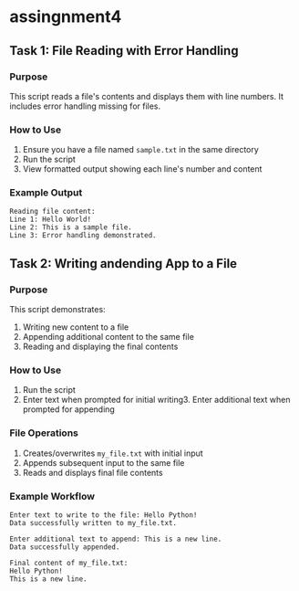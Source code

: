 # assingnment4
## Task 1: File Reading with Error Handling

### Purpose
This script reads a file's contents and displays them with line numbers. It includes error handling missing for files.

### How to Use
1. Ensure you have a file named `sample.txt` in the same directory
2. Run the script
3. View formatted output showing each line's number and content

### Example Output
```
Reading file content:
Line 1: Hello World!
Line 2: This is a sample file.
Line 3: Error handling demonstrated.
```
## Task 2: Writing andending App to a File

### Purpose
This script demonstrates:
1. Writing new content to a file
2. Appending additional content to the same file
3. Reading and displaying the final contents

### How to Use
1. Run the script
2. Enter text when prompted for initial
 writing3. Enter additional text when prompted for appending

### File Operations
1. Creates/overwrites `my_file.txt` with initial input
2. Appends subsequent input to the same file
3. Reads and displays final file contents

### Example Workflow
```
Enter text to write to the file: Hello Python!
Data successfully written to my_file.txt.

Enter additional text to append: This is a new line.
Data successfully appended.

Final content of my_file.txt:
Hello Python!
This is a new line.
```
